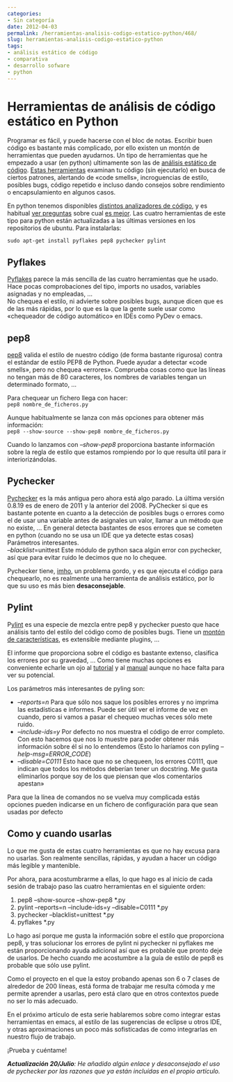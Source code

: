```yaml
---
categories:
- Sin categoría
date: 2012-04-03
permalink: /herramientas-analisis-codigo-estatico-python/468/
slug: herramientas-analisis-codigo-estatico-python
tags:
- análisis estático de código
- comparativa
- desarrollo sofware
- python
---
```


# Herramientas de análisis de código estático en Python

Programar es fácil, y puede hacerse con el bloc de notas. Escribir buen código es bastante más complicado, por ello existen un montón de herramientas que pueden ayudarnos. Un tipo de herramientas que he empezado a usar (en python) ultimamente son las de [análisis estático de código](http://en.wikipedia.org/wiki/Static_program_analysis). [Estas herramientas](http://www.embedded.com/design/prototyping-and-development/4006735/Integrate-static-analysis-into-a-software-development-process) examinan tu código (sin ejecutarlo) en busca de ciertos patrones, alertando de «code smells», incroguencias de estilo, posibles bugs, código repetido e incluso dando consejos sobre rendimiento o encapsulamiento en algunos casos.

En python tenemos disponibles [distintos analizadores de código](http://www.doughellmann.com/articles/pythonmagazine/completely-different/2008-03-linters/), y es habitual [ver preguntas](http://stackoverflow.com/questions/1428872/pylint-pychecker-or-pyflakes) sobre cual [es mejor](http://stackoverflow.com/questions/35470/are-there-any-static-analysis-tools-for-python). Las cuatro herramientas de este tipo para python están actualizadas a las últimas versiones en los repositorios de ubuntu. Para instalarlas:

`sudo apt-get install pyflakes pep8 pychecker pylint`

## Pyflakes

[Pyflakes](http://pypi.python.org/pypi/pyflakes) parece la más sencilla de las cuatro herramientas que he usado. Hace pocas comprobaciones del tipo, imports no usados, variables asignadas y no empleadas, …  
No chequea el estilo, ni advierte sobre posibles bugs, aunque dicen que es de las más rápidas, por lo que es la que la gente suele usar como «chequeador de código automático» en IDEs como PyDev o emacs.

## pep8

[pep8](http://pypi.python.org/pypi/pep8) valida el estilo de nuestro código (de forma bastante rigurosa) contra el estándar de estilo PEP8 de Python. Puede ayudar a detectar «code smells», pero no chequea «errores». Comprueba cosas como que las líneas no tengan más de 80 caracteres, los nombres de variables tengan un determinado formato, …

Para chequear un fichero llega con hacer:  
`pep8 nombre_de_ficheros.py`

Aunque habitualmente se lanza con más opciones para obtener más información:  
`pep8 --show-source --show-pep8 nombre_de_ficheros.py`

Cuando lo lanzamos con *–show-pep8* proporciona bastante información sobre la regla de estilo que estamos rompiendo por lo que resulta útil para ir interiorizándolas.

## Pychecker

[Pychecker](http://pychecker.sourceforge.net/) es la más antigua pero ahora está algo parado. La última versión 0.8.19 es de enero de 2011 y la anterior del 2008. PyChecker si que es bastante potente en cuanto a la detección de posibles bugs o errores como el de usar una variable antes de asignales un valor, llamar a un método que no existe, … En general detecta bastantes de esos errores que se cometen en python (cuando no se usa un IDE que ya detecte estas cosas)  
Parámetros interesantes.  
*–blacklist*=unittest Este módulo de python saca algún error con pychecker, así que para evitar ruido le decimos que no lo chequee.

Pychecker tiene, [imho](http://es.wiktionary.org/wiki/IMHO), un problema gordo, y es que ejecuta el código para chequearlo, no es realmente una herramienta de análisis estático, por lo que su uso es más bien **desaconsejable**.

## Pylint

P[ylint](http://www.logilab.org/project/pylint) es una especie de mezcla entre pep8 y pychecker puesto que hace análisis tanto del estilo del código como de posibles bugs. Tiene un [montón de características](http://blog.milmazz.com.ve/archivos/2010/03/13/pylint-analisis-estatico-del-codigo-en-python), es extensible mediante plugins, …

El informe que proporciona sobre el código es bastante extenso, clasifica los errores por su gravedad, … Como tiene muchas opciones es conveniente echarle un ojo al [tutorial](http://www.logilab.org/card/pylint_tutorial) y al [manual](http://www.logilab.org/card/pylint_manual) aunque no hace falta para ver su potencial.

Los parámetros más interesantes de pyling son:

- *–reports=n* Para que sólo nos saque los posibles errores y no imprima las estadísticas e informes. Puede ser útil ver el informe de vez en cuando, pero si vamos a pasar el chequeo muchas veces sólo mete ruido.
- *–include-ids=y* Por defecto no nos muestra el código de error completo. Con esto hacemos que nos lo muestre para poder obtener más información sobre él si no lo entendemos (Esto lo haríamos con pyling *–help-msg=ERROR\_CODE*)
- *–disable=C0111* Esto hace que no se chequeen, los errores C0111, que indican que todos los métodos deberían tener un docstring. Me gusta eliminarlos porque soy de los que piensan que «los comentarios apestan»

Para que la línea de comandos no se vuelva muy complicada estás opciones pueden indicarse en un fichero de configuración para que sean usadas por defecto

## Como y cuando usarlas

Lo que me gusta de estas cuatro herramientas es que no hay excusa para no usarlas. Son realmente sencillas, rápidas, y ayudan a hacer un código más legible y mantenible.

Por ahora, para acostumbrarme a ellas, lo que hago es al inicio de cada sesión de trabajo paso las cuatro herramientas en el siguiente orden:

1. pep8 –show-source –show-pep8 \*.py
2. pylint –reports=n –include-ids=y –disable=C0111 \*.py
3. pychecker –blacklist=unittest \*.py
4. pyflakes \*.py

Lo hago así porque me gusta la información sobre el estilo que proporciona pep8, y tras solucionar los errores de pylint ni pychecker ni pyflakes me están proporcionando ayuda adicional así que es probable que pronto deje de usarlos. De hecho cuando me acostumbre a la guía de estilo de pep8 es probable que sólo use pylint.

Como el proyecto en el que la estoy probando apenas son 6 o 7 clases de alrededor de 200 líneas, está forma de trabajar me resulta cómoda y me permite aprender a usarlas, pero está claro que en otros contextos puede no ser lo más adecuado.

En el próximo artículo de esta serie hablaremos sobre como integrar estas herramientas en emacs, al estilo de las sugerencias de eclipse u otros IDE, y otras aproximaciones un poco más sofisticadas de como integrarlas en nuestro flujo de trabajo.

¡Prueba y cuéntame!

***Actualización 20/Julio**: He añadido algún enlace y desaconsejado el uso de pychecker por las razones que ya están incluídas en el propio artículo.*